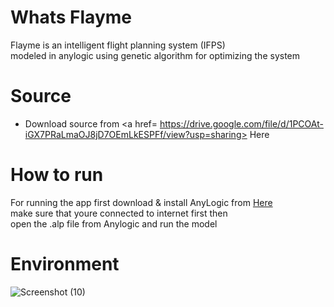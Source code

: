 # Whats Flayme
Flayme is an intelligent flight planning system (IFPS) <br />
modeled in anylogic using genetic algorithm for optimizing the system <br />

# Source
- Download source from <a href= https://drive.google.com/file/d/1PCOAt-iGX7PRaLmaOJ8jD7OEmLkESPFf/view?usp=sharing> Here</a> 

# How to run
For running the app first download & install AnyLogic from <a href=https://www.anylogic.com>Here</a> <br />
make sure that youre connected to internet first then <br />
open the .alp file from Anylogic and run the model <br />

# Environment 
![Screenshot (10)](https://user-images.githubusercontent.com/53050138/143691670-e1511516-dc4f-4974-9b9a-7eab69522a29.png)

